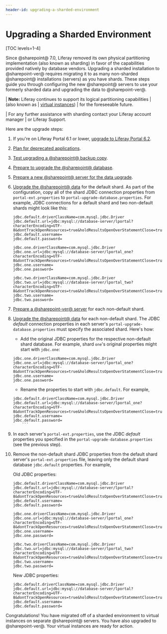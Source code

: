 ```yaml
---
header-id: upgrading-a-sharded-environment
---
```


# Upgrading a Sharded Environment

[TOC levels=1-4]

Since @sharepoint@ 7.0, Liferay removed its own physical partitioning
implementation (also known as sharding) in favor of the capabilities provided
natively by database vendors. Upgrading a sharded installation to @sharepoint-ver@
requires migrating it to as many non-sharded @sharepoint@ installations (servers)
as you have shards. These steps guide you through configuring the new @sharepoint@
servers to use your formerly sharded data and upgrading the data to
@sharepoint-ver@. 

| **Note:** Liferay continues to support its logical partitioning capabilities 
| (also known as
| [virtual instances](/docs/7-2/user/-/knowledge_base/u/setting-up-a-virtual-instance))
| for the foreseeable future. 

| For any further assistance with sharding contact your Liferay account manager 
| or Liferay Support. 

Here are the upgrade steps:

1.  If you're on Liferay Portal 6.1 or lower,
    [upgrade to Liferay Portal 6.2](/docs/6-2/deploy/-/knowledge_base/d/upgrading-liferay). 

2.  [Plan for deprecated applications](/docs/7-2/deploy/-/knowledge_base/d/planning-for-deprecated-applications). 

3.  [Test upgrading a @sharepoint@ backup copy](/docs/7-2/deploy/-/knowledge_base/d/test-upgrading-a-sharepoint-backup-copy). 

4.  [Prepare to upgrade the @sharepoint@ database](/docs/7-2/deploy/-/knowledge_base/d/preparing-to-upgrade-the-sharepoint-database). 

4.  [Prepare a new @sharepoint@ server for the data upgrade](/docs/7-2/deploy/-/knowledge_base/d/preparing-a-new-sharepoint-server-for-data-upgrade). 

5.  [Upgrade the @sharepoint@ data](/docs/7-2/deploy/-/knowledge_base/d/upgrading-the-sharepoint-data)
    for the default shard. As part of the configuration, copy all of the shard
    JDBC connection properties from `portal-ext.properties` to
    `portal-upgrade-database.properties`. For example, JDBC connections for a
    default shard and two non-default shards might look like this:

    ```properties
    jdbc.default.driverClassName=com.mysql.jdbc.Driver
    jdbc.default.url=jdbc:mysql://database-server/lportal?characterEncoding=UTF-8&dontTrackOpenResources=true&holdResultsOpenOverStatementClose=true&useFastDateParsing=false&useUnicode=true
    jdbc.default.username=
    jdbc.default.password=

    jdbc.one.driverClassName=com.mysql.jdbc.Driver
    jdbc.one.url=jdbc:mysql://database-server/lportal_one?characterEncoding=UTF-8&dontTrackOpenResources=true&holdResultsOpenOverStatementClose=true&useFastDateParsing=false&useUnicode=true
    jdbc.one.username=
    jdbc.one.password=

    jdbc.two.driverClassName=com.mysql.jdbc.Driver
    jdbc.two.url=jdbc:mysql://database-server/lportal_two?characterEncoding=UTF-8&dontTrackOpenResources=true&holdResultsOpenOverStatementClose=true&useFastDateParsing=false&useUnicode=true
    jdbc.two.username=
    jdbc.two.password=
    ```

5.  [Prepare a @sharepoint-ver@ server](/docs/7-2/deploy/-/knowledge_base/d/preparing-a-new-sharepoint-server-for-data-upgrade)
    for each non-default shard.

6.  [Upgrade the @sharepoint@ data](/docs/7-2/deploy/-/knowledge_base/d/upgrading-the-sharepoint-data)
    for each non-default shard. The JDBC *default* connection properties in each
    server's `portal-upgrade-database.properties` must specify the associated
    shard. Here's how: 

    -   Add the original JDBC properties for the respective non-default shard 
        database. For example, shard `one`'s original properties might start with `jdbc.one`:

    ```properties
    jdbc.one.driverClassName=com.mysql.jdbc.Driver
    jdbc.one.url=jdbc:mysql://database-server/lportal_one?characterEncoding=UTF-8&dontTrackOpenResources=true&holdResultsOpenOverStatementClose=true&useFastDateParsing=false&useUnicode=true
    jdbc.one.username=
    jdbc.one.password=
    ```

    -   Rename the properties to start with `jdbc.default`. For example, 

    ```properties
    jdbc.default.driverClassName=com.mysql.jdbc.Driver
    jdbc.default.url=jdbc:mysql://database-server/lportal_one?characterEncoding=UTF-8&dontTrackOpenResources=true&holdResultsOpenOverStatementClose=true&useFastDateParsing=false&useUnicode=true
    jdbc.default.username=
    jdbc.default.password=
        ```

7.  In each server's `portal-ext.properties`, use the JDBC *default* properties
    you specified in the `portal-upgrade-database.properties` (see the previous
    step). 

8.  Remove the non-default shard JDBC properties from the default shard server's
    `portal-ext.properties` file, leaving only the default shard database
    `jdbc.default` properties. For example,

    Old JDBC properties: 

    ```properties
    jdbc.default.driverClassName=com.mysql.jdbc.Driver
    jdbc.default.url=jdbc:mysql://database-server/lportal?characterEncoding=UTF-8&dontTrackOpenResources=true&holdResultsOpenOverStatementClose=true&useFastDateParsing=false&useUnicode=true
    jdbc.default.username=
    jdbc.default.password=

    jdbc.one.driverClassName=com.mysql.jdbc.Driver
    jdbc.one.url=jdbc:mysql://database-server/lportal_one?characterEncoding=UTF-8&dontTrackOpenResources=true&holdResultsOpenOverStatementClose=true&useFastDateParsing=false&useUnicode=true
    jdbc.one.username=
    jdbc.one.password=

    jdbc.two.driverClassName=com.mysql.jdbc.Driver
    jdbc.two.url=jdbc:mysql://database-server/lportal_two?characterEncoding=UTF-8&dontTrackOpenResources=true&holdResultsOpenOverStatementClose=true&useFastDateParsing=false&useUnicode=true
    jdbc.two.username=
    jdbc.two.password=
    ```

    New JDBC properties:

    ```properties
    jdbc.default.driverClassName=com.mysql.jdbc.Driver
    jdbc.default.url=jdbc:mysql://database-server/lportal?characterEncoding=UTF-8&dontTrackOpenResources=true&holdResultsOpenOverStatementClose=true&useFastDateParsing=false&useUnicode=true
    jdbc.default.username=
    jdbc.default.password=
    ```

Congratulations! You have migrated off of a sharded environment to virtual
instances on separate @sharepoint@ servers. You have also upgraded to
@sharepoint-ver@. Your virtual instances are ready for action. 
